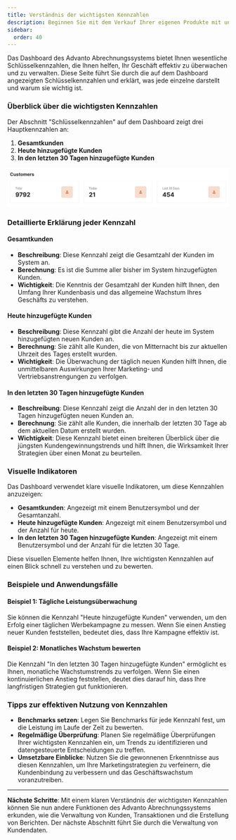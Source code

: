 ```yaml
---
title: Verständnis der wichtigsten Kennzahlen
description: Beginnen Sie mit dem Verkauf Ihrer eigenen Produkte mit unserem hochmodernen Abrechnungssystem.
sidebar:
  order: 40
---
```


Das Dashboard des Advanto Abrechnungssystems bietet Ihnen wesentliche Schlüsselkennzahlen, die Ihnen helfen, Ihr Geschäft effektiv zu überwachen und zu verwalten. Diese Seite führt Sie durch die auf dem Dashboard angezeigten Schlüsselkennzahlen und erklärt, was jede einzelne darstellt und warum sie wichtig ist.

### Überblick über die wichtigsten Kennzahlen

Der Abschnitt "Schlüsselkennzahlen" auf dem Dashboard zeigt drei Hauptkennzahlen an:

1. **Gesamtkunden**
2. **Heute hinzugefügte Kunden**
3. **In den letzten 30 Tagen hinzugefügte Kunden**

![Schlüsselkennzahlen](../../../../assets/keymetricscustomers.png)

### Detaillierte Erklärung jeder Kennzahl

#### Gesamtkunden

- **Beschreibung**: Diese Kennzahl zeigt die Gesamtzahl der Kunden im System an.
- **Berechnung**: Es ist die Summe aller bisher im System hinzugefügten Kunden.
- **Wichtigkeit**: Die Kenntnis der Gesamtzahl der Kunden hilft Ihnen, den Umfang Ihrer Kundenbasis und das allgemeine Wachstum Ihres Geschäfts zu verstehen.

#### Heute hinzugefügte Kunden

- **Beschreibung**: Diese Kennzahl gibt die Anzahl der heute im System hinzugefügten neuen Kunden an.
- **Berechnung**: Sie zählt alle Kunden, die von Mitternacht bis zur aktuellen Uhrzeit des Tages erstellt wurden.
- **Wichtigkeit**: Die Überwachung der täglich neuen Kunden hilft Ihnen, die unmittelbaren Auswirkungen Ihrer Marketing- und Vertriebsanstrengungen zu verfolgen.

#### In den letzten 30 Tagen hinzugefügte Kunden

- **Beschreibung**: Diese Kennzahl zeigt die Anzahl der in den letzten 30 Tagen hinzugefügten neuen Kunden an.
- **Berechnung**: Sie zählt alle Kunden, die innerhalb der letzten 30 Tage ab dem aktuellen Datum erstellt wurden.
- **Wichtigkeit**: Diese Kennzahl bietet einen breiteren Überblick über die jüngsten Kundengewinnungstrends und hilft Ihnen, die Wirksamkeit Ihrer Strategien über einen Monat zu beurteilen.

### Visuelle Indikatoren

Das Dashboard verwendet klare visuelle Indikatoren, um diese Kennzahlen anzuzeigen:

- **Gesamtkunden**: Angezeigt mit einem Benutzersymbol und der Gesamtanzahl.
- **Heute hinzugefügte Kunden**: Angezeigt mit einem Benutzersymbol und der Anzahl für heute.
- **In den letzten 30 Tagen hinzugefügte Kunden**: Angezeigt mit einem Benutzersymbol und der Anzahl für die letzten 30 Tage.

Diese visuellen Elemente helfen Ihnen, Ihre wichtigsten Kennzahlen auf einen Blick schnell zu verstehen und zu bewerten.

### Beispiele und Anwendungsfälle

#### Beispiel 1: Tägliche Leistungsüberwachung

Sie können die Kennzahl "Heute hinzugefügte Kunden" verwenden, um den Erfolg einer täglichen Werbekampagne zu messen. Wenn Sie einen Anstieg neuer Kunden feststellen, bedeutet dies, dass Ihre Kampagne effektiv ist.

#### Beispiel 2: Monatliches Wachstum bewerten

Die Kennzahl "In den letzten 30 Tagen hinzugefügte Kunden" ermöglicht es Ihnen, monatliche Wachstumstrends zu verfolgen. Wenn Sie einen kontinuierlichen Anstieg feststellen, deutet dies darauf hin, dass Ihre langfristigen Strategien gut funktionieren.

### Tipps zur effektiven Nutzung von Kennzahlen

- **Benchmarks setzen**: Legen Sie Benchmarks für jede Kennzahl fest, um die Leistung im Laufe der Zeit zu bewerten.
- **Regelmäßige Überprüfung**: Planen Sie regelmäßige Überprüfungen Ihrer wichtigsten Kennzahlen ein, um Trends zu identifizieren und datengesteuerte Entscheidungen zu treffen.
- **Umsetzbare Einblicke**: Nutzen Sie die gewonnenen Erkenntnisse aus diesen Kennzahlen, um Ihre Marketingstrategien zu verfeinern, die Kundenbindung zu verbessern und das Geschäftswachstum voranzutreiben.

---

**Nächste Schritte**: Mit einem klaren Verständnis der wichtigsten Kennzahlen können Sie nun andere Funktionen des Advanto Abrechnungssystems erkunden, wie die Verwaltung von Kunden, Transaktionen und die Erstellung von Berichten. Der nächste Abschnitt führt Sie durch die Verwaltung von Kundendaten.